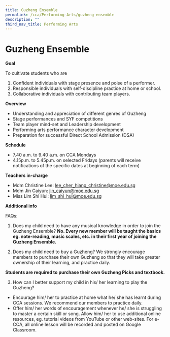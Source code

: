 ```yaml
---
title: Guzheng Ensemble
permalink: /cca/Performing-Arts/guzheng-ensemble
description: ""
third_nav_title: Performing Arts
---
```

# Guzheng Ensemble

**Goal**

To cultivate students who are
1.	Confident individuals with stage presence and poise of a performer.
2.	Responsible individuals with self-discipline practice at home or school.
3.	Collaborative individuals with contributing team players.

**Overview**


*	Understanding and appreciation of different genres of Guzheng 
*	Stage performances and SYF competitions
* Team player mind-set and Leadership development
*	Performing arts performance character development
*	Preparation for successful Direct School Admission (DSA)

**Schedule**


*	7.40 a.m. to 9.40 a.m. on CCA Mondays 
*	4.15p.m. to 5.45p.m. on selected Fridays (parents will receive notifications of the specific dates at beginning of each term)

**Teachers in-charge** 
* Mdm Christine Lee:          lee_cher_hiang_christine@moe.edu.sg
* Mdm Jin Caiyun:                jin_caiyun@moe.edu.sg
* Miss Lim Shi Hui:               lim_shi_hui@moe.edu.sg

**Additional info**

FAQs:
1. Does my child need to have any musical knowledge in order to join the Guzheng Ensemble?
**No. Every new member will be taught the basics eg. note-reading, music scales, etc. in their first year of joining the Guzheng Ensemble.**

2. Does my child need to buy a Guzheng?
We strongly encourage members to purchase their own Guzheng so that they will take greater ownership of their learning, and practice daily. 

**Students are required to purchase their own Guzheng Picks and textbook.**

3. How can I better support my child in his/ her learning to play the Guzheng? 
 * Encourage him/ her to practice at home what he/ she has learnt during CCA sessions. We recommend our                         members to practice daily. 
 * Offer him/ her words of encouragement whenever he/ she is struggling to master a certain skill or song.                             Allow him/ her to use additional online resources, eg. tutorial videos from YouTube or other web-sites. For                     e-CCA, all online lesson will be recorded and posted on Google Classroom.

   